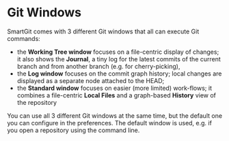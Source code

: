 # Git Windows

SmartGit comes with 3 different Git windows that all can execute Git commands:

- the **Working Tree window** focuses on a file-centric display of changes; it also shows the **Journal**, a tiny log for the latest commits of the current branch and from another branch (e.g. for cherry-picking),
- the **Log window** focuses on the commit graph history; local changes are displayed as a separate node attached to the HEAD;
- the **Standard window** focuses on easier (more limited) work-flows; it combines a file-centric **Local Files** and a graph-based **History** view of the repository

You can use all 3 different Git windows at the same time, but the default one you can configure in the preferences.
The default window is used, e.g. if you open a repository using the command line.
